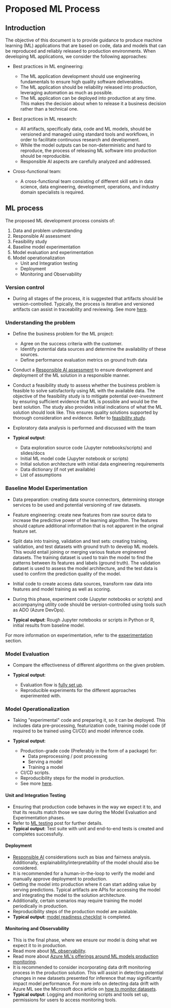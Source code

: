 # Proposed ML Process

## Introduction

The objective of this document is to provide guidance to produce machine learning (ML) applications that are based on code, data and models that can be reproduced and reliably released to production environments.
When developing ML applications, we consider the following approaches:

* Best practices in ML engineering:

  * The ML application development should use engineering fundamentals to ensure high quality software deliverables.
  * The ML application should be reliability released into production, leveraging automation as much as possible.
  * The ML application can be deployed into production at any time. This makes the decision about when to release it a business decision rather than a technical one.

* Best practices in ML research:

  * All artifacts, specifically data, code and ML models, should be versioned and managed using standard tools and workflows, in order to facilitate continuous research and development.
  * While the model outputs can be non-deterministic and hard to reproduce, the process of releasing ML software into production should be reproducible.
  * Responsible AI aspects are carefully analyzed and addressed.

* Cross-functional team:

  * A cross-functional team consisting of different skill sets in data science, data engineering, development, operations, and industry domain specialists is required.

## ML process

The proposed ML development process consists of:

1. Data and problem understanding
2. Responsible AI assessment
3. Feasibility study
4. Baseline model experimentation
5. Model evaluation and experimentation
6. Model operationalization
    * Unit and Integration testing
    * Deployment
    * Monitoring and Observability

### Version control

* During all stages of the process, it is suggested that artifacts should be version-controlled. Typically, the process is iterative and versioned artifacts can assist in traceability and reviewing. See more [here](ml-experimentation.md#source-control-and-folderpackage-structure).

### Understanding the problem

* Define the business problem for the ML project:
  * Agree on the success criteria with the customer.
  * Identify potential data sources and determine the availability of these sources.
  * Define performance evaluation metrics on ground truth data
* Conduct a [Responsible AI assessment](responsible-ai.md) to ensure development and deployment of the ML solution in a responsible manner.
* Conduct a feasibility study to assess whether the business problem is feasible to solve satisfactorily using ML with the available data. The objective of the feasibility study is to mitigate potential over-investment by ensuring sufficient evidence that ML is possible and would be the best solution. The study also provides initial indications of what the ML solution should look like. This ensures quality solutions supported by thorough consideration and evidence. Refer to [feasibility study](ml-feasibility-study.md).
* Exploratory data analysis is performed and discussed with the team

* **Typical output**:

  * Data exploration source code (Jupyter notebooks/scripts) and slides/docs
  * Initial ML model code (Jupyter notebook or scripts)
  * Initial solution architecture with initial data engineering requirements
  * Data dictionary (if not yet available)
  * List of assumptions

### Baseline Model Experimentation

* Data preparation: creating data source connectors, determining storage services to be used and potential versioning of raw datasets.
* Feature engineering: create new features from raw source data to increase the predictive power of the learning algorithm. The features should capture additional information that is not apparent in the original feature set.
* Split data into training, validation and test sets: creating training, validation, and test datasets with ground truth to develop ML models. This would entail joining or merging various feature engineered datasets. The training dataset is used to train the model to find the patterns between its features and labels (ground truth). The validation dataset is used to assess the model architecture, and the test data is used to confirm the prediction quality of the model.
* Initial code to create access data sources, transform raw data into features and model training as well as scoring.
* During this phase, experiment code (Jupyter notebooks or scripts) and accompanying utility code should be version-controlled using tools such as ADO (Azure DevOps).

* **Typical output**: Rough Jupyter notebooks or scripts in Python or R, initial results from baseline model.

For more information on experimentation, refer to the [experimentation](ml-experimentation.md) section.

### Model Evaluation

* Compare the effectiveness of different algorithms on the given problem.

* **Typical output**:
  * Evaluation flow is [fully set up](ml-experimentation.md#model-evaluation).
  * Reproducible experiments for the different approaches experimented with.

### Model Operationalization

* Taking "experimental" code and preparing it, so it can be deployed. This includes data pre-processing, featurization code, training model code (if required to be trained using CI/CD) and model inference code.

* **Typical output**:
  * Production-grade code (Preferably in the form of a package) for:
    * Data preprocessing / post processing
    * Serving a model
    * Training a model
  * CI/CD scripts.
  * Reproducibility steps for the model in production.
  * See more [here](ml-model-checklist.md).

#### Unit and Integration Testing

* Ensuring that production code behaves in the way we expect it to, and that its results match those we saw during the Model Evaluation and Experimentation phases.
* Refer to [ML testing](ml-testing.md) post for further details.
* **Typical output**: Test suite with unit and end-to-end tests is created and completes successfully.

#### Deployment

* [Responsible AI](responsible-ai.md) considerations such as bias and fairness analysis. Additionally, explainability/interpretability of the model should also be considered.
* It is recommended for a human-in-the-loop to verify the model and manually approve deployment to production.
* Getting the model into production where it can start adding value by serving predictions. Typical artifacts are APIs for accessing the model and integrating the model to the solution architecture.
* Additionally, certain scenarios may require training the model periodically in production.
* Reproducibility steps of the production model are available.
* **Typical output**: [model readiness checklist](ml-model-checklist.md) is completed.

#### Monitoring and Observability

* This is the final phase, where we ensure our model is doing what we expect it to in production.
* Read more about [ML observability](../observability/ml-observability.md).
* Read more about [Azure ML's offerings around ML models production monitoring](https://learn.microsoft.com/en-us/azure/machine-learning/how-to-enable-data-collection).
* It is recommended to consider incorporating data drift monitoring process in the production solution. This will assist in detecting potential changes in new datasets presented for inference that may significantly impact model performance. For more info on detecting data drift with Azure ML see the Microsoft docs article on [how to monitor datasets](https://learn.microsoft.com/en-us/azure/machine-learning/how-to-monitor-datasets).
* **Typical output**: Logging and monitoring scripts and tools set up, permissions for users to access monitoring tools.
